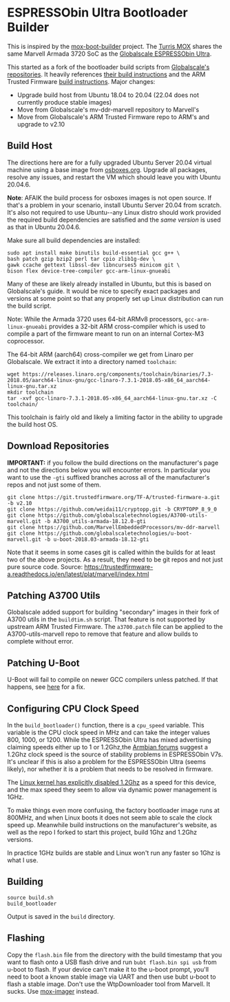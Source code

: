 # ESPRESSObin Ultra Bootloader Builder

This is inspired by the [mox-boot-builder](https://gitlab.nic.cz/turris/mox-boot-builder) project. The [Turris MOX](https://www.turris.com/en/mox/overview/) shares the same Marvell Armada 3720 SoC as the [Globalscale ESPRESSObin Ultra](https://globalscaletechnologies.com/product/espressobin-ultra/).

This started as a fork of the bootloader build scripts from [Globalscale's repositories](https://github.com/globalscaletechnologies). It heavily references [their build instructions](https://espressobin.net/espressobin-ultra-build-instruction/) and the ARM Trusted Firmware [build instructions](https://trustedfirmware-a.readthedocs.io/en/v2.10/plat/marvell/armada/build.html). Major changes:

* Upgrade build host from Ubuntu 18.04 to 20.04 (22.04 does not currently produce stable images)
* Move from Globalscale's mv-ddr-marvell repository to Marvell's
* Move from Globalscale's ARM Trusted Firmware repo to ARM's and upgrade to v2.10

## Build Host

The directions here are for a fully upgraded Ubuntu Server 20.04 virtual machine using a base image from [osboxes.org](https://www.osboxes.org/ubuntu-server/#ubuntu-server-20-04-4-vbox). Upgrade all packages, resolve any issues, and restart the VM which should leave you with Ubuntu 20.04.6.

__Note__: AFAIK the build process for osboxes images is not open source. If that's a problem in your scenario, install Ubuntu Server 20.04 from scratch. It's also not required to use Ubuntu--any Linux distro should work provided the required build dependencies are satisfied and the _same version_ is used as that in Ubuntu 20.04.6.

Make sure all build dependencies are installed:
```
sudo apt install make binutils build-essential gcc g++ \
bash patch gzip bzip2 perl tar cpio zlib1g-dev \
gawk ccache gettext libssl-dev libncurses5 minicom git \
bison flex device-tree-compiler gcc-arm-linux-gnueabi
```
Many of these are likely already installed in Ubuntu, but this is based on Globalscale's guide. It would be nice to specify exact packages and versions at some point so that any properly set up Linux distribution can run the build script.

Note: While the Armada 3720 uses 64-bit ARMv8 processors, `gcc-arm-linux-gnueabi` provides a 32-bit ARM cross-compiler which is used to compile a part of the firmware meant to run on an internal Cortex-M3 coprocessor.

The 64-bit ARM (aarch64) cross-compiler we get from Linaro per Globalscale. We extract it into a directory named `toolchain`:
```
wget https://releases.linaro.org/components/toolchain/binaries/7.3-2018.05/aarch64-linux-gnu/gcc-linaro-7.3.1-2018.05-x86_64_aarch64-linux-gnu.tar.xz
mkdir toolchain
tar -xvf gcc-linaro-7.3.1-2018.05-x86_64_aarch64-linux-gnu.tar.xz -C toolchain/
```
This toolchain is fairly old and likely a limiting factor in the ability to upgrade the build host OS.

## Download Repositories

__IMPORTANT:__ if you follow the build directions on the manufacturer's page and not the directions below you will encounter errors. In particular you want to use the `-gti` suffixed branches across all of the manufacturer's repos and not just some of them.

```
git clone https://git.trustedfirmware.org/TF-A/trusted-firmware-a.git -b v2.10
git clone https://github.com/weidai11/cryptopp.git -b CRYPTOPP_8_9_0
git clone https://github.com/globalscaletechnologies/A3700-utils-marvell.git -b A3700_utils-armada-18.12.0-gti
git clone https://github.com/MarvellEmbeddedProcessors/mv-ddr-marvell
git clone https://github.com/globalscaletechnologies/u-boot-marvell.git -b u-boot-2018.03-armada-18.12-gti
```
Note that it seems in some cases git is called within the builds for at least two of the above projects. As a result, they need to be git repos and not just pure source code. Source: https://trustedfirmware-a.readthedocs.io/en/latest/plat/marvell/index.html

## Patching A3700 Utils

Globalscale added support for building "secondary" images in their fork of A3700 utils in the `buildtim.sh` script. That feature is not supported by upstream ARM Trusted Firmware. The `a3700.patch` file can be applied to the A3700-utils-marvell repo to remove that feature and allow builds to complete without error.

## Patching U-Boot
U-Boot will fail to compile on newer GCC compilers unless patched. If that happens, see [here](https://github.com/BPI-SINOVOIP/BPI-M4-bsp/issues/4#issuecomment-1296184876) for a fix.

## Configuring CPU Clock Speed

In the `build_bootloader()` function, there is a `cpu_speed` variable. This variable is the CPU clock speed in MHz and can take the integer values 800, 1000, or 1200. While the ESPRESSObin Ultra has mixed advertising claiming speeds either up to 1 or 1.2Ghz,the [Armbian forums](https://www.armbian.com/espressobin/) suggest a 1.2Ghz clock speed is the source of stability problems in ESPRESSObin V7s. It's unclear if this is also a problem for the ESPRESSObin Ultra (seems likely), nor whether it is a problem that needs to be resolved in firmware.

The [Linux kernel has explicitly disabled 1.2Ghz](https://github.com/torvalds/linux/blob/master/drivers/cpufreq/armada-37xx-cpufreq.c#L106-L109) as a speed for this device, and the max speed they seem to allow via dynamic power management is 1GHz.

To make things even more confusing, the factory bootloader image runs at 800MHz, and when Linux boots it does not seem able to scale the clock speed up. Meanwhile build instructions on the manufacturer's website, as well as the repo I forked to start this project, build 1Ghz and 1.2Ghz versions.

In practice 1GHz builds are stable and Linux won't run any faster so 1Ghz is what I use.

## Building
```
source build.sh
build_bootloader
```
Output is saved in the `build` directory.

## Flashing
Copy the `flash.bin` file from the directory with the build timestamp that you want to flash onto a USB flash drive and run `bubt flash.bin spi usb` from u-boot to flash. If your device can't make it to the u-boot prompt, you'll need to boot a known stable image via UART and then use bubt u-boot to flash a stable image. Don't use the WtpDownloader tool from Marvell. It sucks. Use [mox-imager](https://gitlab.nic.cz/turris/mox-imager) instead.
